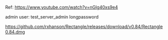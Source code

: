 Ref: https://www.youtube.com/watch?v=nGIg40xs9e4

admin user:
test_server_admin
longpassword

https://github.com/rxhanson/Rectangle/releases/download/v0.84/Rectangle0.84.dmg